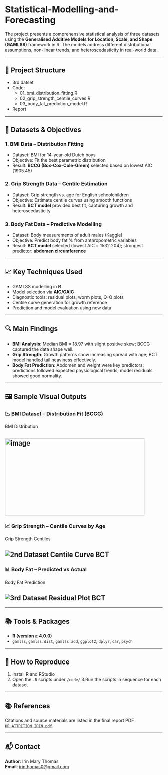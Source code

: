 # Statistical-Modelling-and-Forecasting

The project presents a comprehensive statistical analysis of three datasets using the **Generalised Additive Models for Location, Scale, and Shape (GAMLSS)** framework in R. The models address different distributional assumptions, non-linear trends, and heteroscedasticity in real-world data.

---

## 📂 Project Structure
- 3rd datset
- Code: 
    - 01_bmi_distribution_fitting.R
    - 02_grip_strength_centile_curves.R
    - 03_body_fat_prediction_model.R
- Report
---

## 🧪 Datasets & Objectives

### 1. **BMI Data – Distribution Fitting**
- Dataset: BMI for 14-year-old Dutch boys
- Objective: Fit the best parametric distribution
- Result: **BCCG (Box-Cox-Cole-Green)** selected based on lowest AIC (1905.45)

### 2. **Grip Strength Data – Centile Estimation**
- Dataset: Grip strength vs. age for English schoolchildren
- Objective: Estimate centile curves using smooth functions
- Result: **BCT model** provided best fit, capturing growth and heteroscedasticity

### 3. **Body Fat Data – Predictive Modelling**
- Dataset: Body measurements of adult males (Kaggle)
- Objective: Predict body fat % from anthropometric variables
- Result: **BCT model** selected (lowest AIC = 1532.204); strongest predictor: **abdomen circumference**

---

## 📈 Key Techniques Used

- GAMLSS modelling in **R**
- Model selection via **AIC/GAIC**
- Diagnostic tools: residual plots, worm plots, Q-Q plots
- Centile curve generation for growth reference
- Prediction and model evaluation using new data

---

## 🔍 Main Findings

- **BMI Analysis**: Median BMI ≈ 18.97 with slight positive skew; BCCG captured the data shape well.
- **Grip Strength**: Growth patterns show increasing spread with age; BCT model handled tail heaviness effectively.
- **Body Fat Prediction**: Abdomen and weight were key predictors; predictions followed expected physiological trends; model residuals showed good normality.

---

## 🖼️ Sample Visual Outputs

### 📉 BMI Dataset – Distribution Fit (BCCG)
BMI Distribution
## <img width="446" height="245" alt="image" src="https://github.com/user-attachments/assets/4a8eca3d-6272-47ec-a058-127df74f80fb" />

### 📈 Grip Strength – Centile Curves by Age
Grip Strength Centiles
## ![2nd Dataset Centile Curve BCT](https://github.com/user-attachments/assets/76dcd8f5-b661-428b-9633-071f6cd54267)


### 📊 Body Fat – Predicted vs Actual
Body Fat Prediction
## ![3rd Dataset Residual Plot BCT](https://github.com/user-attachments/assets/828946c8-b17c-4369-8535-ac27ba26bd00)


---

## 📚 Tools & Packages

- **R (version ≥ 4.0.0)**
- `gamlss`, `gamlss.dist`, `gamlss.add`, `ggplot2`, `dplyr`, `car`, `psych`


---

## 📌 How to Reproduce

1. Install R and RStudio
2. Open the `.R` scripts under `/code/`
3.Run the scripts in sequence for each dataset

---
## 📚 References

Citations and source materials are listed in the final report PDF [`HR_ATTRITION_IRIN.pdf`](docs).

---

## 📬 Contact

**Author**: Irin Mary Thomas  
**Email**: irinthomas0@gmail.com  

